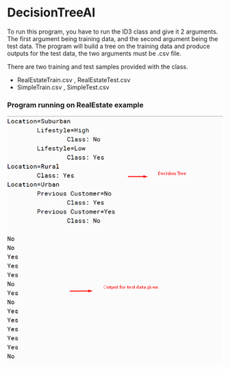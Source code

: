 # DecisionTreeAI

To run this program, you have to run the ID3 class and give it 2 arguments. The first argument being training data, and the second argument being the test data. The program will build a tree on the training data and produce outputs for the test data, the two arguments must be .csv file.

There are two training and test samples provided with the class. 
* RealEstateTrain.csv , RealEstateTest.csv
* SimpleTrain.csv , SimpleTest.csv

###  Program running on RealEstate example 

![Image not found](https://github.com/viathus/DecisionTreeAI/blob/master/images/Result.png)
